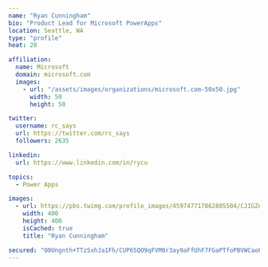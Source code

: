 ```yaml
---
name: "Ryan Cunningham"
bio: "Product Lead for Microsoft PowerApps"
location: Seattle, WA
type: "profile"
heat: 20

affiliation:
  name: Microsoft
  domain: microsoft.com
  images:
    - url: "/assets/images/organizations/microsoft.com-50x50.jpg"
      width: 50
      height: 50

twitter:
  username: rc_says
  url: https://twitter.com/rc_says
  followers: 2635

linkedin:
  url: https://www.linkedin.com/in/rycu

topics:
  - Power Apps

images:
  - url: https://pbs.twimg.com/profile_images/459747717862805504/CJIGZejd_400x400.png
    width: 400
    height: 400
    isCached: true
    title: "Ryan Cunningham"

secured: "O0Ungnth+TTzSxhJa1Fh/CUP65QO9qFVM0r3ay9aFfUhF7FGaPTfoPBVWCaoPfbF8xpasYKnsxiDzXvS8cM7BPaGB4QbtfVYwvwT461HFJuYgeoOoaDwDSYt6r1TxV49NHpcau9Ow4E4WB57cnM2ARAb3I8SvZ3TYkEM8rkjlUqIMH0wzwnHVAnqTXgforLiQrX9ang4tkv249sqI2qGsZhFPp5G2sbDHILxxhVc1yqfcGGXShJslsPyScy11OCGJNNSeTgYjiWRuhn8YHRL7/iqVg74CMDzHwdosFo2v87f65LDVO/9onvRHrpt9Ce58Rg9mE6wx6vQ4V6B6bFLx4qXNi6+8fvNZvTwWk3whcRY1sw+wn/tI5b89MFVyBALJSm1HNzrl8RGT0Rd/aquxw==;iSRkU7AkxAnfrWOU3b7uMQ=="
---
```


